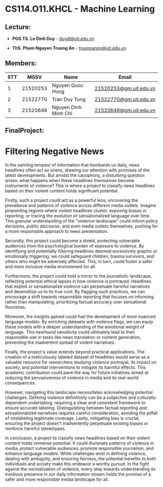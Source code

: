 # CS114.O11.KHCL - Machine Learning
## Lecture:
- **PGS.TS. Le Dinh Duy** - duydl@uit.edu.vn

- **ThS. Pham Nguyen Truong An** - truonganpn@uit.edu.vn
## Members:
| STT | MSSV | Name | Email |
|-------|-------|-------|-------|
| 1 | 21520253 | Nguyen Quoc Hung | 21520253@gm.uit.edu.vn | 
| 2 | 21522770 |  Tran Duy Tung   | 21522770@gm.uit.edu.vn    |
| 3 |    21520648   |  Nguyen Dinh Minh Chi     |  21520648@gm.uit.edu.vn     |
## FinalProject:
# Filtering Negative News
In the swirling tempest of information that bombards us daily, news headlines often act as sirens, drawing our attention with promises of the latest developments. But amidst the cacophony, a disturbing question arises: what happens when these headlines themselves become instruments of violence? This is where a project to classify news headlines based on their violent content holds significant potential.

Firstly, such a project could act as a powerful lens, uncovering the prevalence and patterns of violence across different media outlets. Imagine pinpointing regions where violent headlines cluster, exposing biases in reporting, or tracing the evolution of sensationalized language over time. This granular understanding of the "violence landscape" could inform policy decisions, public discourse, and even media outlets themselves, pushing for a more responsible approach to news presentation.

Secondly, this project could become a shield, protecting vulnerable audiences from the psychological burden of exposure to violence. By identifying and potentially filtering headlines deemed excessively graphic or emotionally triggering, we could safeguard children, trauma survivors, and others who might be adversely affected. This, in turn, could foster a safer and more inclusive media environment for all.

Furthermore, the project could hold a mirror to the journalistic landscape, reflecting potential ethical lapses in how violence is portrayed. Headlines that exploit or sensationalize violence can perpetuate harmful narratives and desensitize us to its true cost. By flagging such practices, we can encourage a shift towards responsible reporting that focuses on informing rather than manipulating, prioritizing factual accuracy over sensational flourishes.

Moreover, the insights gained could fuel the development of more nuanced language models. By enriching datasets with violence flags, we can equip these models with a deeper understanding of the emotional weight of language. This newfound sensitivity could ultimately lead to their responsible use in tasks like news translation or content generation, preventing the inadvertent spread of violent narratives.

Finally, the project's value extends beyond practical applications. The creation of a meticulously labeled dataset of headlines would serve as a valuable resource for researchers studying violence portrayal, its impact on society, and potential interventions to mitigate its harmful effects. This academic contribution could pave the way for future initiatives aimed at reducing the pervasiveness of violence in media and its real-world consequences.

However, navigating this landscape necessitates acknowledging potential challenges. Defining violence definitively can be a subjective and culturally-dependent undertaking, requiring a clear and consistent framework to ensure accurate labeling. Distinguishing between factual reporting and sensationalized narratives requires careful consideration, avoiding the pitfall of mislabeling legitimate coverage. Lastly, mitigating bias is crucial, ensuring the project doesn't inadvertently perpetuate existing biases or reinforce harmful stereotypes.

In conclusion, a project to classify news headlines based on their violent content holds immense potential. It could illuminate patterns of violence in media, protect vulnerable audiences, promote responsible journalism, and enhance language models. While challenges exist in defining violence, dealing with ambiguity, and ensuring fairness, the potential benefits to both individuals and society make this endeavor a worthy pursuit. In the fight against the normalization of violence, every step towards understanding its insidious presence in our daily information stream holds the promise of a safer and more responsible media landscape for all.


